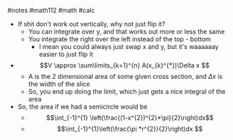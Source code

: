 #notes #math112 #math #calc
- If shit don't work out vertically, why not just flip it?
	- You can integrate over y, and that works out more or less the same
	- You integrate the right over the left instead of the top - bottom
		- I mean you could always just swap x and y, but it's waaaaaay easier to just flip it
- $$V \approx \sum\limits_{k=1}^{n} A(x_{k}^{*})\Delta x $$
	- A is the 2 dimensional area of some given cross section, and $\Delta x$ is the width of the slice
	- So, you end up doing the limit, which just gets a nice integral of the area
- So, the area if we had a semicircle would be
	- $$\int_{-1}^{1} \left(\frac{(1-x^{2})^{2}*\pi}{2}\right)dx$$
	- $$\int_{-1}^{1}\left(\frac{\pi *r^{2}}{2}\right)dx $$



